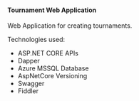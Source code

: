 #### Tournament Web Application

Web Application for creating tournaments.

Technologies used:
- ASP.NET CORE APIs                  
- Dapper
- Azure MSSQL Database
- AspNetCore Versioning              
- Swagger
- Fiddler
